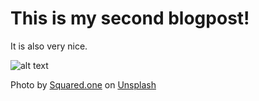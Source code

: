 # This is my second blogpost!

It is also very nice.

![alt text](image.jpg)

Photo by [Squared.one](https://unsplash.com/@squared_one) on [Unsplash](https://unsplash.com)